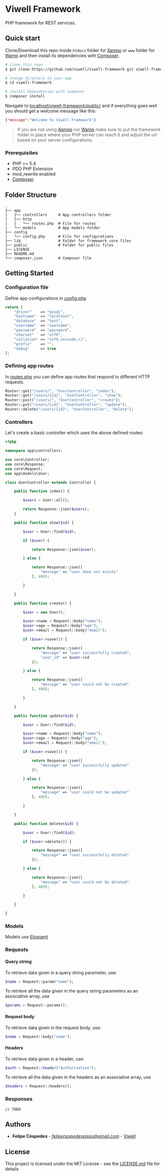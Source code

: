 # Viwell Framework

PHP framework for REST services.

## Quick start

Clone/Download this repo inside `htdocs` folder for [Xampp](https://www.apachefriends.org/index.html) or `www` folder for [Wamp](http://www.wampserver.com/en/) and then install its dependencies with [Composer](https://getcomposer.org/).

```bash
# clone this repo
$ git clone https://github.com/viwell/viwell-framework.git viwell-framework

# change directory to your app
$ cd viwell-framework

# install dependencies with composer
$ composer install
```

Navigate to [localhost/viwell-framework/public/](http://localhost/viwell-framework/public/) and if everything goes well you should get a welcome message like this:

```json
{"message":"Welcome to Viwell Framework"}
```

> If you are not using [Xampp](https://www.apachefriends.org/index.html) nor [Wamp](http://www.wampserver.com/en/) make sure to put the framework folder in place where your PHP server can reach it and adjust the url based on your server configurations.

### Prerequisites

* PHP >= 5.4
* PDO PHP Extension
* mod_rewrite enabled
* [Composer](https://getcomposer.org/)

## Folder Structure

	.
	├── app
	|   ├── controllers     # App controllers folder
	|	├── http
	|	|	└── routes.php  # File for routes
	|	└── models          # App models folder
    ├── config
	|	└── config.php      # File for configurations
    ├── lib                 # Folder for framework core files
    ├── public              # Folder for public files
    ├── LICENSE
    ├── README.md
	└── composer.json       # Composer file
	
## Getting Started

### Configuration file

Define app configurations in [config.php](config/config.php)

```PHP
return [
	"driver"	=> "mysql",
	"hostname"	=> "localhost",
	"database"	=> "test",
	"username"	=> "username",
	"password"	=> "password",
	"charset"	=> "utf8",
	"collation"	=> "utf8_unicode_ci",
	"prefix"	=> "",
	"debug"		=> true
];
```

### Defining app routes

In [routes.php](app/http/routes.php) you can define app routes that respond to different HTTP requests.

```PHP
Router::get("/users/", "UserController", "index");
Router::get("/users/{id}", "UserController", "show");
Router::post("/users/", "UserController", "create");
Router::put("/users/{id}", "UserController", "update");
Router::delete("/users/{id}", "UserController", "delete");
```

### Controllers

Let's create a basic controller which uses the above defined routes:

```PHP
<?php

namespace app\controllers;

use core\Controller;
use core\Response;
use core\Request;
use app\models\User;

class UserController extends Controller {

	public function index() {

		$users = User::all();

		return Response::json($users);
	}

	public function show($id) {

		$user = User::find($id);

		if ($user) {

			return Response::json($user);

		} else {

			return Response::json([
				"message" => "user does not exists"
			], 400);

		}

	}

	public function create() {

		$user = new User();

		$user->name = Request::body("name");
		$user->age = Request::body("age");
		$user->email = Request::body("email");

		if ($user->save()) {

			return Response::json([
				"message" => "user successfully created",
				"user_id" => $user->id
			]);

		} else {

			return Response::json([
				"message" => "user could not be created"
			], 400);

		}

	}

	public function update($id) {

		$user = User::find($id);

		$user->name = Request::body("name");
		$user->age = Request::body("age");
		$user->email = Request::body("email");

		if ($user->save()) {

			return Response::json([
				"message" => "user successfully updated"
			]);

		} else {

			return Response::json([
				"message" => "user could not be updated"
			], 400);

		}

	}

	public function delete($id) {

		$user = User::find($id);

		if ($user->delete()) {

			return Response::json([
				"message" => "user successfully deleted"
			]);

		} else {

			return Response::json([
				"message" => "user could not be deleted"
			], 400);

		}

	}

}
```

### Models

Models use [Eloquent](https://laravel.com/docs/5.2/eloquent)

### Requests

#### Query string

To retrieve data given in a query string parameter, use:

```PHP
$name = Request::param("name");
```
To retrieve all the data given in the query string parameters as an associative array, use

```PHP
$params = Request::params();
```

#### Request body

To retrieve data given in the request body, use:

```PHP
$name = Request::body("name");
```

#### Headers

To retrieve data given in a header, use:

```PHP
$auth = Request::header("Authorization");
```

To retrieve all the data given in the headers as an associative array, use

```PHP
$headers = Request::headers();
```


### Responses

`// TODO`

## Authors

* **Felipe Céspedes** - *felipecespedespisso@gmail.com* - [Viwell](https://github.com/viwell)

## License

This project is licensed under the MIT License - see the [LICENSE.md](LICENSE) file for details
